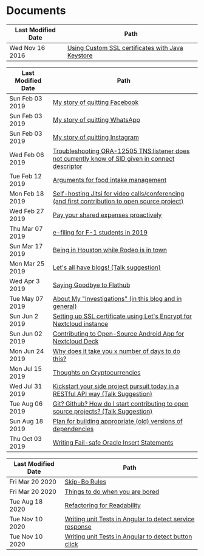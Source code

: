 # Documents

Last Modified Date|Path
-|-
Wed Nov 16 2016|[Using Custom SSL certificates with Java Keystore](using-custom-certs-with-java-keystore-in-2016-jdk7.md)

Last Modified Date|Path
-|-
Sun Feb 03 2019|[My story of quitting Facebook](my-story-of-quitting-facebook.md)
Sun Feb 03 2019|[My story of quitting WhatsApp](my-story-of-quitting-whatsapp.md)
Sun Feb 03 2019|[My story of quitting Instagram](my-story-of-quitting-instagram.md)
Wed Feb 06 2019|[Troubleshooting ORA-12505 TNS:listener does not currently know of SID given in connect descriptor](troubleshooting-ora-12505-does-not-currently-know-of-sid-given-mule-4.md)
Tue Feb 12 2019|[Arguments for food intake management](arguments-for-food-intake-management.md)
Mon Feb 18 2019|[Self-hosting Jitsi for video calls/conferencing (and first contribution to open source project)](self-hosting-jitsi-for-video-calls-conferencing-and-first-contribution.md )
Wed Feb 27 2019|[Pay your shared expenses proactively](pay-your-shared-expenses-proactively.md)
Thu Mar 07 2019|[e-filing for F-1 students in 2019](e-filing-for-f-1-students-in-2019.md)
Sun Mar 17 2019|[Being in Houston while Rodeo is in town](being-in-houston-while-rodeo-is-in-town.md)
Mon Mar 25 2019|[Let's all have blogs! (Talk suggestion)](lets-all-have-blogs-talk-suggestion.md)
Wed Apr 3 2019|[Saying Goodbye to Flathub](saying-goodbye-to-flathub.md)
Tue May 07 2019|[About My "Investigations" (in this blog and in general)](about-my-investigations-in-this-blog-and-in-general.md)
Sun Jun 2 2019|[Setting up SSL certificate using Let's Encrypt for Nextcloud instance](setting-up-letsencrypt-ssl-for-nextcloud.md)
Sun Jun 02 2019|[Contributing to Open-Source Android App for Nextcloud Deck](contributing-to-open-source-android-app-for-nextcloud-deck.md)
Mon Jun 24 2019|[Why does it take you x number of days to do this?](why-does-it-take-3-days-to-develop-an-api-endpoint.md)
Mon Jul 15 2019|[Thoughts on Cryptocurrencies](thoughts-on-cryptocurrencies.md)
Wed Jul 31 2019|[Kickstart your side project pursuit today in a RESTful API way (Talk Suggestion)](kickstart-your-side-project-in-a-restful-way-talk-suggestion.md)
Tue Aug 06 2019|[Git? Github? How do I start contributing to open source projects? (Talk Suggestion)](intro-to-git-and-contributing-to-open-source.md )
Sun Aug 18 2019|[Plan for building appropriate (old) versions of dependencies](plan-for-building-appropriate-old-versions-of-dependencies.md)
Thu Oct 03 2019|[Writing Fail-safe Oracle Insert Statements](writing-fail-safe-oracle-insert-statements.md)

Last Modified Date|Path
-|-
Fri Mar 20 2020|[Skip-Bo Rules](skip-bo-rules.md)
Fri Mar 20 2020|[Things to do when you are bored](things-to-do-when-you-are-bored.md)
Tue Aug 18 2020|[Refactoring for Readability](refactoring-for-readability.md)
Tue Nov 10 2020|[Writing unit Tests in Angular to detect service response](writing-focussed-unit-tests-angular.md)
Tue Nov 10 2020|[Writing unit Tests in Angular to detect button click](writing-unit-tests-for-ui-events-angular.md)
